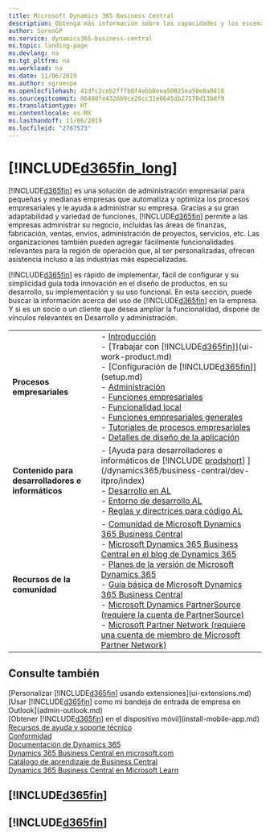 ```yaml
---
title: Microsoft Dynamics 365 Business Central
description: Obtenga más información sobre las capacidades y los escenarios de trabajo en Business Central, una solución de administración empresarial para pequeñas y medianas empresas.
author: SorenGP
ms.service: dynamics365-business-central
ms.topic: landing-page
ms.devlang: na
ms.tgt_pltfrm: na
ms.workload: na
ms.date: 11/06/2019
ms.author: sgroespe
ms.openlocfilehash: 41dfc2ceb2fffb8f4ebb0eea50025ea50e0a0418
ms.sourcegitcommit: 86498fe4326b9ce26cc31e8645db27570d13bdf9
ms.translationtype: HT
ms.contentlocale: es-MX
ms.lasthandoff: 11/06/2019
ms.locfileid: "2767573"
---
```

# <a name="welcome-to-included365fin_longincludesd365fin_long_mdmd"></a>[!INCLUDE[d365fin_long](includes/d365fin_long_md.md)]
[!INCLUDE[d365fin](includes/d365fin_md.md)] es una solución de administración empresarial para pequeñas y medianas empresas que automatiza y optimiza los procesos empresariales y le ayuda a administrar su empresa. Gracias a su gran adaptabilidad y variedad de funciones, [!INCLUDE[d365fin](includes/d365fin_md.md)] permite a las empresas administrar su negocio, incluidas las áreas de finanzas, fabricación, ventas, envíos, administración de proyectos, servicios, etc. Las organizaciones también pueden agregar fácilmente funcionalidades relevantes para la región de operación que, al ser personalizadas, ofrecen asistencia incluso a las industrias más especializadas.

[!INCLUDE[d365fin](includes/d365fin_md.md)] es rápido de implementar, fácil de configurar y su simplicidad guía toda innovación en el diseño de productos, en su desarrollo, su implementación y su uso funcional. En esta sección, puede buscar la información acerca del uso de [!INCLUDE[d365fin](includes/d365fin_md.md)] en la empresa. Y si es un socio o un cliente que desea ampliar la funcionalidad, dispone de vínculos relevantes en Desarrollo y administración.  

|||  
|-|-|  
|**Procesos empresariales**|-   [Introducción](product-get-started.md)<br />-   [Trabajar con [!INCLUDE[d365fin](includes/d365fin_md.md)]](ui-work-product.md)<br />-   [Configuración de [!INCLUDE[d365fin](includes/d365fin_md.md)]](setup.md)<br />-   [Administración](admin-setup-and-administration.md)<br />-   [Funciones empresariales](across-business-functionality.md)<br />-   [Funcionalidad local](LocalFunctionality/Austria/austria-local-functionality.md)<br />-   [Funciones empresariales generales](ui-across-business-areas.md)<br />-   [Tutoriales de procesos empresariales](walkthrough-business-process-walkthroughs.md)<br />-   [Detalles de diseño de la aplicación](design-details-application-design.md)|  
|**Contenido para desarrolladores e informáticos**|-   [Ayuda para desarrolladores e informáticos de [!INCLUDE [prodshort](includes/prodshort.md)] ](/dynamics365/business-central/dev-itpro/index)<br />-   [Desarrollo en AL](/dynamics365/business-central/dev-itpro/developer/devenv-dev-overview)<br />-   [Entorno de desarrollo AL](/dynamics365/business-central/dev-itpro/developer/devenv-reference-overview)<br />-   [Reglas y directrices para código AL](/dynamics365/business-central/dev-itpro/compliance/apptest-overview)|  
|**Recursos de la comunidad**|-   [Comunidad de Microsoft Dynamics 365 Business Central](https://community.dynamics.com/business)<br />-   [Microsoft Dynamics 365 Business Central en el blog de Dynamics 365](https://cloudblogs.microsoft.com/dynamics365/it/product/business-central/)<br />-   [Planes de la versión de Microsoft Dynamics 365](https://go.microsoft.com/fwlink/?linkid=2047422)<br />-   [Guía básica de Microsoft Dynamics 365 Business Central](https://dynamics.microsoft.com/en-us/roadmap/business-central/)<br />-   [Microsoft Dynamics PartnerSource \(requiere la cuenta de PartnerSource\)](https://mbs.microsoft.com/partnersource)<br />-   [Microsoft Partner Network \(requiere una cuenta de miembro de Microsoft Partner Network\)](https://mspartner.microsoft.com/en/us/windows/index.aspx)|  

## <a name="see-also"></a>Consulte también

[Personalizar [!INCLUDE[d365fin](includes/d365fin_md.md)] usando extensiones](ui-extensions.md)  
[Usar [!INCLUDE[d365fin](includes/d365fin_md.md)] como mi bandeja de entrada de empresa en Outlook](admin-outlook.md)  
[Obtener [!INCLUDE[d365fin](includes/d365fin_md.md)] en el dispositivo móvil](install-mobile-app.md)  
[Recursos de ayuda y soporte técnico](product-help-and-support.md)  
[Conformidad](compliance/compliance-overview.md)  
[Documentación de Dynamics 365](/dynamics365/)  
[Dynamics 365 Business Central en microsoft.com](https://dynamics.microsoft.com/business-central/overview/)  
[Catálogo de aprendizaje de Business Central](readiness/readiness-learning-catalog.md)  
[Dynamics 365 Business Central en Microsoft Learn](/learn/browse/?products=dynamics-business-central)  


## [!INCLUDE[d365fin](includes/free_trial_md.md)]
## [!INCLUDE[d365fin](includes/training_link_md.md)]
